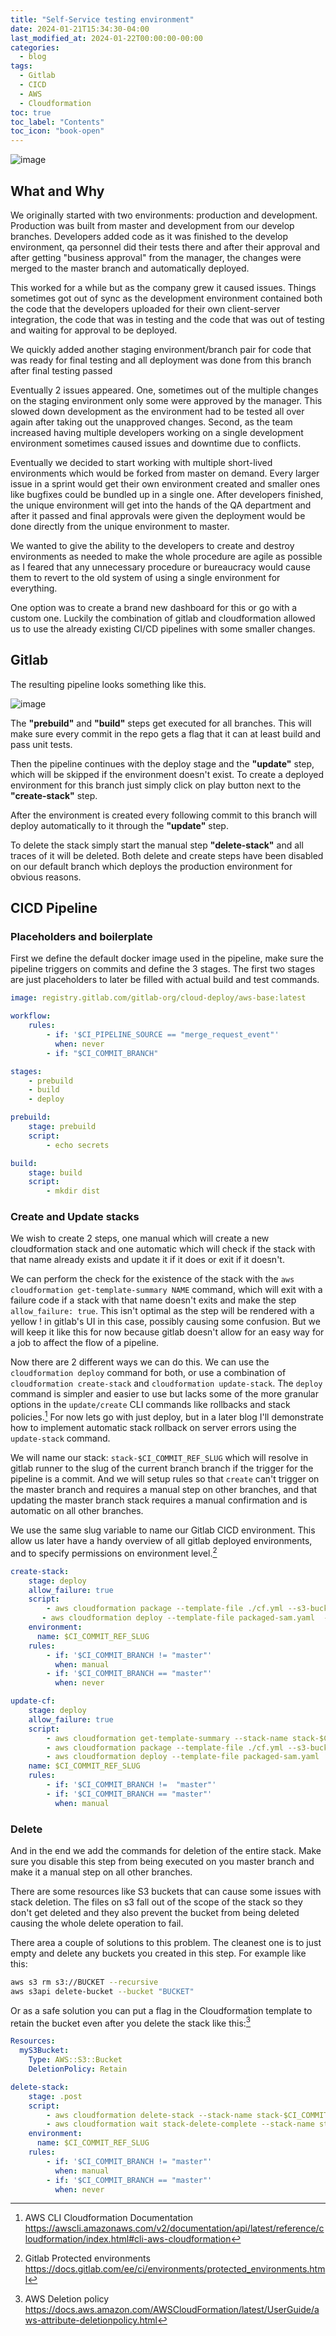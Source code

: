 ```yaml
---
title: "Self-Service testing environment"
date: 2024-01-21T15:34:30-04:00
last_modified_at: 2024-01-22T00:00:00-00:00
categories:
  - blog
tags:
  - Gitlab
  - CICD
  - AWS
  - Cloudformation
toc: true
toc_label: "Contents"
toc_icon: "book-open"
---
```


<style>
    .page__content {
        text-align: justify;
    }
    .footnotes {
      text-align: left;
    }
</style>


![image](/assets/images/cart.png)

## What and Why

We originally started with two environments: production and development. Production was built from master and development from our develop branches.
Developers added code as it was finished to the develop environment, qa personnel did their tests there and after their approval and after getting "business approval" from the manager, the changes were merged to the master branch and automatically deployed.

This worked for a while but as the company grew it caused issues. Things sometimes got out of sync as the development environment contained both the code that the developers uploaded for their own client-server integration, the code that was in testing and the code that was out of testing and waiting for approval to be deployed.

We quickly added another staging environment/branch pair for code that was ready for final testing and all deployment was done from this branch after final testing passed

Eventually 2 issues appeared. One, sometimes out of the multiple changes on the staging environment only some were approved by the manager. This slowed down development as the environment had to be tested all over again after taking out the unapproved changes.
Second, as the team increased having multiple developers working on a single development environment sometimes caused issues and downtime due to conflicts. 

Eventually we decided to start working with multiple short-lived environments which would be forked from master on demand. Every larger issue in a sprint would get their own environment created and smaller ones like bugfixes could be bundled up in a single one. After developers finished, the unique environment will get into the hands of the QA department and after it passed and final approvals were given the deployment would be done directly from the unique environment to master.

We wanted to give the ability to the developers to create and destroy environments as needed to make the whole procedure are agile as possible as I feared that any unnecessary procedure or bureaucracy would cause them to revert to the old system of using a single environment for everything.

One option was to create a brand new dashboard for this or go with a custom one. Luckily the combination of gitlab and cloudformation allowed us to use the already existing CI/CD pipelines with some smaller changes.


## Gitlab

The resulting pipeline looks something like this. 


![image](/assets/images/pipeline.png)



The **"prebuild"** and **"build"** steps get executed for all branches. This will make sure every commit in the repo gets a flag that it can at least build and pass unit tests. 


Then the pipeline continues with the deploy stage and the **"update"** step, which will be skipped if the environment doesn't exist. To create a deployed environment for this branch just simply click on play button next to the **"create-stack"** step.

After the environment is created every following commit to this branch will deploy automatically to it through the **"update"** step.


To delete the stack simply start the manual step **"delete-stack"** and all traces of it will be deleted. Both delete and create steps have been disabled on our default branch which deploys the production environment for obvious reasons.


## CICD Pipeline

### Placeholders and boilerplate

First we define the default docker image used in the pipeline, make sure the pipeline triggers on commits and define the 3 stages. The first two stages are just placeholders to later be filled with actual build and test commands.




```yaml
image: registry.gitlab.com/gitlab-org/cloud-deploy/aws-base:latest

workflow:
    rules:
        - if: '$CI_PIPELINE_SOURCE == "merge_request_event"'
          when: never
        - if: "$CI_COMMIT_BRANCH"

stages:
    - prebuild
    - build
    - deploy

prebuild:
    stage: prebuild
    script:
        - echo secrets

build:
    stage: build
    script:
        - mkdir dist

```

### Create and Update stacks

We wish to create 2 steps, one manual which will create a new cloudformation stack and one automatic which will check if the stack with that name already exists and update it if it does or exit if it doesn't. 

We can perform the check for the existence of the stack with the `aws cloudformation get-template-summary NAME` command, which will exit with a failure code if a stack with that name doesn't exits and make the step `allow_failure: true`. This isn't optimal as the step will be rendered with a yellow ! in gitlab's UI in this case, possibly causing some confusion. But we will keep it like this for now because gitlab doesn't allow for an easy way for a job to affect the flow of a pipeline.

Now there are 2 different ways we can do this. We can use the `cloudformation deploy` command for both, or use a combination of `cloudformation create-stack` and `cloudformation update-stack`. The `deploy` command is simpler and easier to use but lacks some of the more granular options in the `update/create` CLI commands like rollbacks and stack policies.[^1] For now lets go with just deploy, but in a later blog I'll demonstrate how to implement automatic stack rollback on server errors using the `update-stack` command.

We will name our stack: `stack-$CI_COMMIT_REF_SLUG` which will resolve in gitlab runner to the slug of the current branch branch if the trigger for the pipeline is a commit. And we will setup rules so that `create` can't trigger on the master branch and requires a manual step on other branches, and that updating the master branch stack requires a manual confirmation and is automatic on all other branches.

We use the same slug variable to name our Gitlab CICD environment. This allow us later have a handy overview of all gitlab deployed environments, and to specify permissions on environment level.[^2]

```yaml
create-stack:
    stage: deploy
    allow_failure: true
    script:
        - aws cloudformation package --template-file ./cf.yml --s3-bucket $DEPLOY_BUCKET  --output-template-file packaged-sam.yaml
       - aws cloudformation deploy --template-file packaged-sam.yaml  --stack-name stack-$CI_COMMIT_REF_SLUG --capabilities CAPABILITY_NAMED_IAM CAPABILITY_IAM CAPABILITY_AUTO_EXPAND --parameter-override BRANCH=$CI_COMMIT_REF_SLUG --s3-bucket $DEPLOY_BUCKET
    environment:
      name: $CI_COMMIT_REF_SLUG
    rules:
        - if: '$CI_COMMIT_BRANCH != "master"'
          when: manual
        - if: '$CI_COMMIT_BRANCH == "master"'
          when: never

update-cf:
    stage: deploy
    allow_failure: true
    script:
        - aws cloudformation get-template-summary --stack-name stack-$CI_COMMIT_REF_SLUG > /dev/null
        - aws cloudformation package --template-file ./cf.yml --s3-bucket $DEPLOY_BUCKET  --output-template-file packaged-sam.yaml
        - aws cloudformation deploy --template-file packaged-sam.yaml  --stack-name stack-$CI_COMMIT_REF_SLUG --capabilities CAPABILITY_NAMED_IAM CAPABILITY_IAM CAPABILITY_AUTO_EXPAND --parameter-override BRANCH=$CI_COMMIT_REF_SLUG --s3-bucket $DEPLOY_BUCKET
    name: $CI_COMMIT_REF_SLUG
    rules:
        - if: '$CI_COMMIT_BRANCH !=  "master"'
        - if: '$CI_COMMIT_BRANCH == "master"'
          when: manual
```


### Delete

And in the end we add the commands for deletion of the entire stack. Make sure you disable this step from being executed on you master branch and make it a manual step on all other branches.

There are some resources like S3 buckets that can cause some issues with stack deletion. The files on s3 fall out of the scope of the stack so they don't get deleted and they also prevent the bucket from being deleted causing the whole delete operation to fail. 

There area a couple of solutions to this problem. The cleanest one is to just empty and delete any buckets you created in this step. For example like this:

```sh
aws s3 rm s3://BUCKET --recursive
aws s3api delete-bucket --bucket "BUCKET"
```

Or as a safe solution you can put a flag in the Cloudformation template to retain the bucket even after you delete the stack like this:[^3]

```yaml
Resources:
  myS3Bucket:
    Type: AWS::S3::Bucket
    DeletionPolicy: Retain
```

```yaml
delete-stack:
    stage: .post
    script:
        - aws cloudformation delete-stack --stack-name stack-$CI_COMMIT_REF_SLUG
        - aws cloudformation wait stack-delete-complete --stack-name stack-$CI_COMMIT_REF_SLUG 
    environment:
      name: $CI_COMMIT_REF_SLUG
    rules:
        - if: '$CI_COMMIT_BRANCH != "master"'
          when: manual
        - if: '$CI_COMMIT_BRANCH == "master"'
          when: never
```

[^1]: AWS CLI Cloudformation Documentation https://awscli.amazonaws.com/v2/documentation/api/latest/reference/cloudformation/index.html#cli-aws-cloudformation
[^2]: Gitlab Protected environments https://docs.gitlab.com/ee/ci/environments/protected_environments.html
[^3]: AWS Deletion policy https://docs.aws.amazon.com/AWSCloudFormation/latest/UserGuide/aws-attribute-deletionpolicy.html
